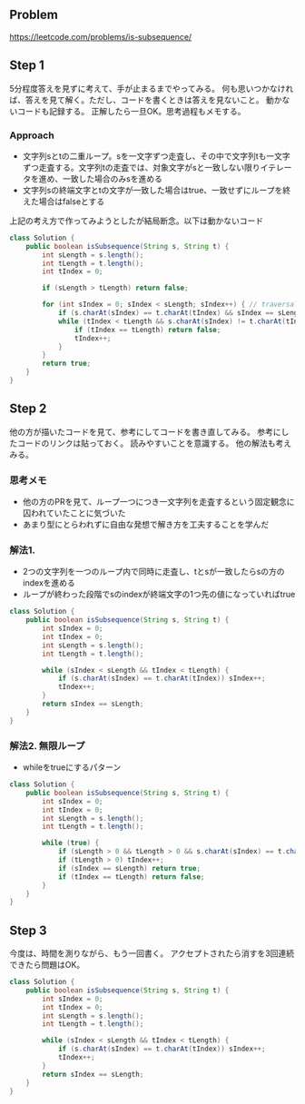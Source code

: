 ## Problem
https://leetcode.com/problems/is-subsequence/

## Step 1
5分程度答えを見ずに考えて、手が止まるまでやってみる。
何も思いつかなければ、答えを見て解く。ただし、コードを書くときは答えを見ないこと。
動かないコードも記録する。
正解したら一旦OK。思考過程もメモする。

### Approach
* 文字列sとtの二重ループ。sを一文字ずつ走査し、その中で文字列tも一文字ずつ走査する。文字列tの走査では、対象文字がsと一致しない限りイテレータを進め、一致した場合のみsを進める
* 文字列sの終端文字とtの文字が一致した場合はtrue、一致せずにループを終えた場合はfalseとする

上記の考え方で作ってみようとしたが結局断念。以下は動かないコード

```java
class Solution {
    public boolean isSubsequence(String s, String t) {
        int sLength = s.length();
        int tLength = t.length();
        int tIndex = 0;

        if (sLength > tLength) return false;

        for (int sIndex = 0; sIndex < sLength; sIndex++) { // traversal of s
            if (s.charAt(sIndex) == t.charAt(tIndex) && sIndex == sLength - 1) return true;
            while (tIndex < tLength && s.charAt(sIndex) != t.charAt(tIndex)) { // traversal of t
                if (tIndex == tLength) return false;
                tIndex++;
            }
        }
        return true;
    }
}
```

## Step 2
他の方が描いたコードを見て、参考にしてコードを書き直してみる。
参考にしたコードのリンクは貼っておく。
読みやすいことを意識する。
他の解法も考えみる。


### 思考メモ
* 他の方のPRを見て、ループ一つにつき一文字列を走査するという固定観念に囚われていたことに気づいた
* あまり型にとらわれずに自由な発想で解き方を工夫することを学んだ

### 解法1. 
* 2つの文字列を一つのループ内で同時に走査し、tとsが一致したらsの方のindexを進める
* ループが終わった段階でsのindexが終端文字の1つ先の値になっていればtrue


```java
class Solution {
    public boolean isSubsequence(String s, String t) {
        int sIndex = 0;
        int tIndex = 0;
        int sLength = s.length();
        int tLength = t.length();

        while (sIndex < sLength && tIndex < tLength) {
            if (s.charAt(sIndex) == t.charAt(tIndex)) sIndex++;
            tIndex++;
        }
        return sIndex == sLength;
    }
}
```

### 解法2. 無限ループ
* whileをtrueにするパターン

```java
class Solution {
    public boolean isSubsequence(String s, String t) {
        int sIndex = 0;
        int tIndex = 0;
        int sLength = s.length();
        int tLength = t.length();

        while (true) {
            if (sLength > 0 && tLength > 0 && s.charAt(sIndex) == t.charAt(tIndex)) sIndex++;
            if (tLength > 0) tIndex++;
            if (sIndex == sLength) return true;
            if (tIndex == tLength) return false;
        }
    }
}
```

## Step 3
今度は、時間を測りながら、もう一回書く。
アクセプトされたら消すを3回連続できたら問題はOK。

```java
class Solution {
    public boolean isSubsequence(String s, String t) {
        int sIndex = 0;
        int tIndex = 0;
        int sLength = s.length();
        int tLength = t.length();

        while (sIndex < sLength && tIndex < tLength) {
            if (s.charAt(sIndex) == t.charAt(tIndex)) sIndex++;
            tIndex++;
        }
        return sIndex == sLength;
    }
}
```
